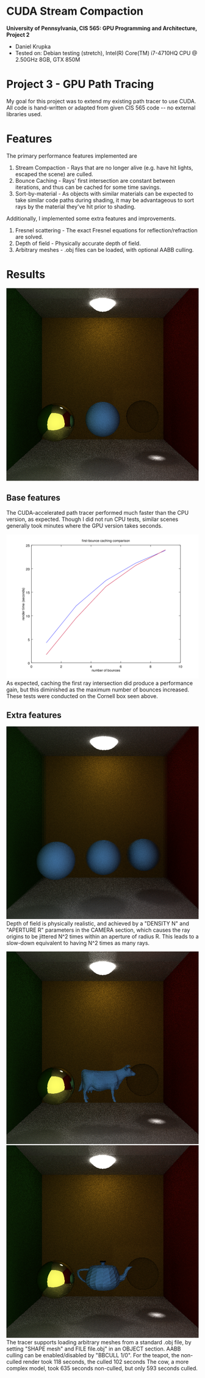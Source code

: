 CUDA Stream Compaction
======================

**University of Pennsylvania, CIS 565: GPU Programming and Architecture, Project 2**

* Daniel Krupka
* Tested on: Debian testing (stretch), Intel(R) Core(TM) i7-4710HQ CPU @ 2.50GHz 8GB, GTX 850M

# Project 3 - GPU Path Tracing
My goal for this project was to extend my existing path tracer to use CUDA. All code is hand-written or
adapted from given CIS 565 code -- no external libraries used.

# Features
The primary performance features implemented are
1. Stream Compaction - Rays that are no longer alive (e.g. have hit lights, escaped the scene)
are culled.
2. Bounce Caching - Rays' first intersection are constant between iterations, and thus can be cached for some time savings.
3. Sort-by-material - As objects with similar materials can be expected to take similar code paths during shading, it may be
advantageous to sort rays by the material they've hit prior to shading.

Additionally, I implemented some extra features and improvements.
1. Fresnel scattering - The exact Fresnel equations for reflection/refraction are solved.
2. Depth of field - Physically accurate depth of field.
3. Arbitrary meshes - .obj files can be loaded, with optional AABB culling.

# Results

![Cornell Box](img/cornell.png "Cornell Box")
## Base features
The CUDA-accelerated path tracer performed much faster than the CPU version, as expected. Though I did not run CPU tests,
similar scenes generally took minutes where the GPU version takes seconds.


![First-Bounce caching comparison](img/cache.png "First-Bounce caching comparison")
As expected, caching the first ray intersection did produce a performance gain, but this diminished as the maximum
number of bounces increased. These tests were conducted on the Cornell box seen above.

## Extra features
![DOF](img/dof.png "Depth of Field")
Depth of field is physically realistic, and achieved by a "DENSITY N" and "APERTURE R" parameters in the CAMERA section, which
causes the ray origins to be jittered N^2 times within an aperture of radius R. This leads to a slow-down equivalent to
having N^2 times as many rays.

![Cow](img/cow.png "Arbitrary meshes")
![Teapot](img/teapot.png "Arbitrary meshes")
The tracer supports loading arbitrary meshes from a standard .obj file, by setting "SHAPE mesh"
and FILE file.obj" in an OBJECT section. AABB culling can be enabled/disabled by "BBCULL 1/0".
For the teapot, the non-culled render took 118 seconds, the culled 102 seconds The cow, a more complex model,
took 635 seconds non-culled, but only 593 seconds culled.

